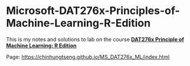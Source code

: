 # Microsoft-DAT276x-Principles-of-Machine-Learning-R-Edition

This is my notes and solutions to lab on the course [**DAT276x Principle of Machine Learning: R Edition**](https://www.edx.org/course/principles-of-machine-learning-r-edition-2)

Page: https://chinhungtseng.github.io/MS_DAT276x_ML/index.html
